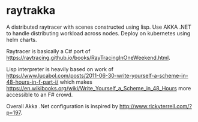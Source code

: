 # raytrakka
A distributed raytracer with scenes constructed using lisp. Use AKKA .NET to handle distributing workload across nodes. Deploy on kubernetes using helm charts. 

Raytracer is basically a C# port of https://raytracing.github.io/books/RayTracingInOneWeekend.html. 

Lisp interpreter is heavily based on work of https://www.lucabol.com/posts/2011-06-30-write-yourself-a-scheme-in-48-hours-in-f-part-i/ which makes https://en.wikibooks.org/wiki/Write_Yourself_a_Scheme_in_48_Hours more accessible
to an F# crowd.

Overall Akka .Net configuration is inspired by http://www.rickyterrell.com/?p=197.
